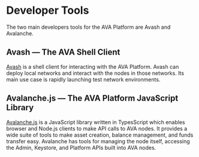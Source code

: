# Developer Tools

The two main developers tools for the AVA Platform are Avash and Avalanche.

## Avash &mdash; The AVA Shell Client

[Avash](./avash.md) is a shell client for interacting with the AVA Platform. Avash can deploy local networks and interact with the nodes in those networks. Its main use case is rapidly launching test network environments.

## Avalanche.js &mdash; The AVA Platform JavaScript Library

[Avalanche.js](./avalanche.js/index.md) is a JavaScript library written in TypesScript which enables browser and Node.js clients to make API calls to AVA nodes. It provides a wide suite of tools to make asset creation, balance management, and funds transfer easy. Avalanche has tools for managing the node itself, accessing the Admin, Keystore, and Platform APIs built into AVA nodes.
